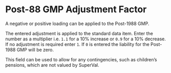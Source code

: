 # Post-88 GMP Adjustment Factor

A negative or positive loading can be applied to the Post-1988 GMP.

The entered adjustment is applied to the standard data item. Enter the
number as a multiplier i.e. `1.1` for a 10% increase or `0.9` for a 10%
decrease. If no adjustment is required enter `1`. If `0` is entered the
liability for the Post-1988 GMP will be zero.

This field can be used to allow for any contingencies, such as
children’s pensions, which are not valued by SuperVal.
